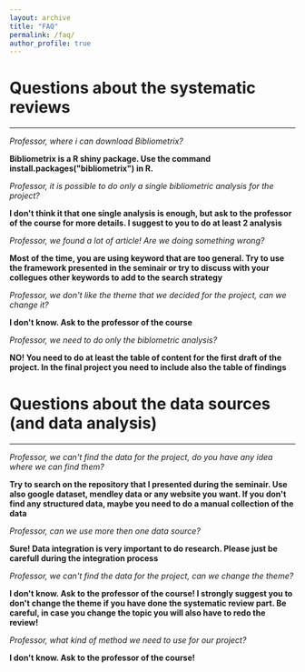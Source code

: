 ```yaml
---
layout: archive
title: "FAQ"
permalink: /faq/
author_profile: true
---
```


# Questions about the systematic reviews

_________________

<i>Professor, where i can download Bibliometrix?</i>

**Bibliometrix is a R shiny package. Use the command install.packages("bibliometrix") in R.**

<i>Professor, it is possible to do only a single bibliometric analysis for the project?</i>

**I don't think it that one single analysis is enough, but ask to the professor of the course for more details. I suggest to you to do at least 2 analysis**

<i>Professor, we found a lot of article! Are we doing something wrong?</i>

**Most of the time, you are using keyword that are too general. Try to use the framework presented in the seminair or try to discuss with your collegues other keywords to add to the search strategy**

<i>Professor, we don't like the theme that we decided for the project, can we change it?</i>

**I don't know. Ask to the professor of the course**

<i>Professor, we need to do only the biblometric analysis?</i>

**NO! You need to do at least the table of content for the first draft of the project. In the final project you need to include also the table of findings**

# Questions about the data sources (and data analysis)

_________________

<i>Professor, we can't find the data for the project, do you have any idea where we can find them?</i>

**Try to search on the repository that I presented during the seminair. Use also google dataset, mendley data or any website you want. If you don't find any structured data, maybe you need to do a manual collection of the data**

<i>Professor, can we use more then one data source?</i>

**Sure! Data integration is very important to do research. Please just be carefull during the integration process**

<i>Professor, we can't find the data for the project, can we change the theme?</i>

**I don't know. Ask to the professor of the course! I strongly suggest you to don't change the theme if you have done the systematic review part. Be careful, in case you change the topic you will also have to redo the review!**

<i>Professor, what kind of method we need to use for our project?</i>

**I don't know. Ask to the professor of the course!**
